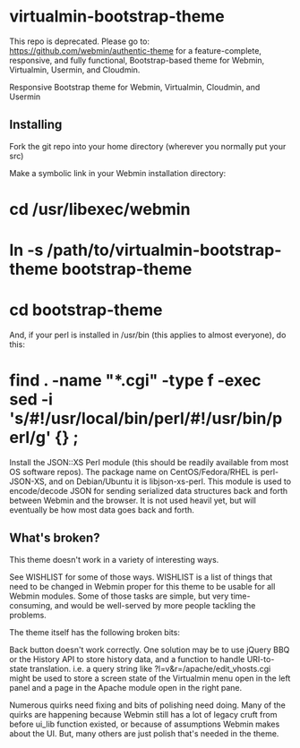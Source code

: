 virtualmin-bootstrap-theme
==========================

This repo is deprecated. Please go to: https://github.com/webmin/authentic-theme for a feature-complete, responsive, and fully functional, Bootstrap-based theme for Webmin, Virtualmin, Usermin, and Cloudmin.

Responsive Bootstrap theme for Webmin, Virtualmin, Cloudmin, and Usermin

Installing
----------

Fork the git repo into your home directory (wherever you normally put your src)

Make a symbolic link in your Webmin installation directory:

  # cd /usr/libexec/webmin
  
  # ln -s /path/to/virtualmin-bootstrap-theme bootstrap-theme
  
  # cd bootstrap-theme
  
  And, if your perl is installed in /usr/bin (this applies to almost everyone), do this:
  
  # find . -name "*.cgi" -type f -exec sed -i 's/#!\/usr\/local\/bin\/perl/#!\/usr\/bin\/perl/g' {} \;
  
Install the JSON::XS Perl module (this should be readily available from most OS software repos). The package name on 
CentOS/Fedora/RHEL is perl-JSON-XS, and on Debian/Ubuntu it is libjson-xs-perl. This module is used to encode/decode JSON
for sending serialized data structures back and forth between Webmin and the browser. It is not used heavil yet, but will
eventually be how most data goes back and forth.

What's broken?
--------------

This theme doesn't work in a variety of interesting ways.

See WISHLIST for some of those ways. WISHLIST is a list of things that need to be changed in Webmin proper for this theme
to be usable for all Webmin modules. Some of those tasks are simple, but very time-consuming, and would be well-served by
more people tackling the problems.

The theme itself has the following broken bits:

Back button doesn't work correctly. One solution may be to use jQuery BBQ or the History API to store history data, and a
function to handle URI-to-state translation. i.e. a query string like ?l=v&r=/apache/edit_vhosts.cgi might be used to store a screen state of the Virtualmin menu open in the left panel and a page in the Apache module open in the right pane.

Numerous quirks need fixing and bits of polishing need doing. Many of the quirks are happening because Webmin still has a lot of legacy cruft from before ui_lib function existed, or because of assumptions Webmin makes about the UI. But, many others are just polish that's needed in the theme.
